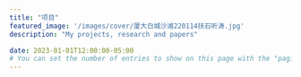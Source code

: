 ```yaml
---
title: "项目"
featured_image: '/images/cover/厦大白城沙滩220114扶石听涛.jpg'
description: "My projects, research and papers"

date: 2023-01-01T12:00:00-05:00
# You can set the number of entries to show on this page with the "pagination" setting in the config file.
---
```


